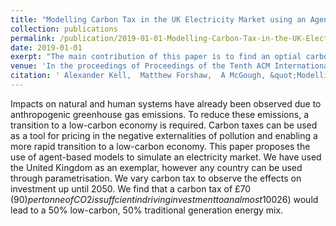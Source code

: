 ```yaml
---
title: "Modelling Carbon Tax in the UK Electricity Market using an Agent-Based Model"
collection: publications
permalink: /publication/2019-01-01-Modelling-Carbon-Tax-in-the-UK-Electricity-Market-using-an-Agent-Based-Model
date: 2019-01-01
exerpt: "The main contribution of this paper is to find an optial carbon tax using machine learning"
venue: 'In the proceedings of Proceedings of the Tenth ACM International Conference on Future Energy Systems'
citation: ' Alexander Kell,  Matthew Forshaw,  A McGough, &quot;Modelling Carbon Tax in the UK Electricity Market using an Agent-Based Model.&quot; In the proceedings of Proceedings of the Tenth ACM International Conference on Future Energy Systems, 2019.'
---
```


Impacts on natural and human systems have already been observed due to anthropogenic greenhouse gas emissions. To reduce these emissions, a transition to a low-carbon economy is required. Carbon taxes can be used as a tool for pricing in the negative externalities of pollution and enabling a more rapid transition to a low-carbon economy. This paper proposes the use of agent-based models to simulate an electricity market. We have used the United Kingdom as an exemplar, however any country can be used through parametrisation. We vary carbon tax to observe the effects on investment up until 2050. We find that a carbon tax of £70 ($90) per tonne ofCO2 is suffcient in driving investment to an almost 100% renewable energy supply. A less aggressive option, however, of setting a carbon tax at £20 ($26) would lead to a 50% low-carbon, 50% traditional generation energy mix.

